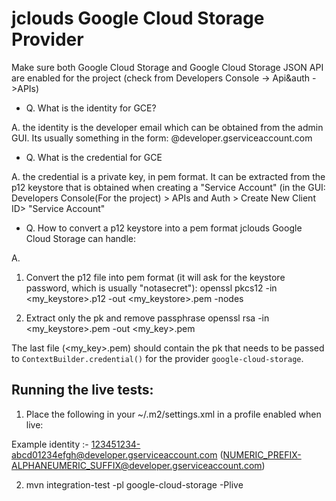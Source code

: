 jclouds Google Cloud Storage Provider
===========================================================
Make sure both Google Cloud Storage and Google Cloud Storage JSON API are enabled for the project
(check from Developers Console -> Api&auth ->APIs)

* Q. What is the identity for GCE?

A. the identity is the developer email which can be obtained from the admin GUI. Its usually something in the form: <my account id>@developer.gserviceaccount.com

* Q. What is the credential for GCE

A. the credential is a private key, in pem format. It can be extracted from the p12 keystore that is obtained when creating a "Service Account" (in the GUI: Developers Console(For the project) > APIs and Auth > Create New Client ID> "Service Account"

* Q. How to convert a p12 keystore into a pem format jclouds Google Cloud Storage can handle:

A.

1. Convert the p12 file into pem format (it will ask for the keystore password, which is usually "notasecret"):
 openssl pkcs12 -in <my_keystore>.p12 -out <my_keystore>.pem -nodes

2. Extract only the pk and remove passphrase
 openssl rsa -in <my_keystore>.pem -out <my_key>.pem

The last file (<my_key>.pem) should contain the pk that needs to be passed to `ContextBuilder.credential()` for the provider `google-cloud-storage`.


Running the live tests:
---------------------------------------------------------------

1. Place the following in your ~/.m2/settings.xml in a profile enabled when live: 

<!-- <test.google-cloud-storage.identity>Email address associated with service account</test.google-cloud-storage.identity>
    <test.google-cloud-storage.credential>-----BEGIN RSA PRIVATE KEY-----
MIICXgIBAAKBgQRRbRqVDtJLN1MO/xJoKqZuphDeBh5jIKueW3aNIiWs1XFcct+h
-- this text is literally from your <my_key>.pem
aH7xmpHSTbbXmQkuuv+z8EKijigprd/FoJpTX1f5/R+4wQ==
-----END RSA PRIVATE KEY-----</test.google-cloud-storage.credential>
 <test.google-cloud-storage.bucket>YOUR_BUCKET_NAME</test.google-cloud-storage.bucket>
  </properties> -->

Example identity :- 123451234-abcd01234efgh@developer.gserviceaccount.com (NUMERIC_PREFIX-ALPHANEUMERIC_SUFFIX@developer.gserviceaccount.com)

2. mvn integration-test -pl google-cloud-storage -Plive 